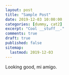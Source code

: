 ```yaml
---
layout: post
title: "Sample Post"
date: 2019-12-03 10:00:00
categories: [dummy, cat2]
excerpt: "Cool __stuff__."
comments: true
draft: true
published: false
sitemap:
  lastmod: 2019-12-03
---
```


Looking good, mi amigo.
